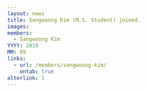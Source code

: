 ```yaml
---
layout: news
title: Sangwoong Kim (M.S. Student) joined.
images:
members:
  - Sangwoong Kim
YYYY: 2019
MM: 09
links:
  - url: /members/sangwoong-kim/
    ontab: true
alterlink: 1
---
```

